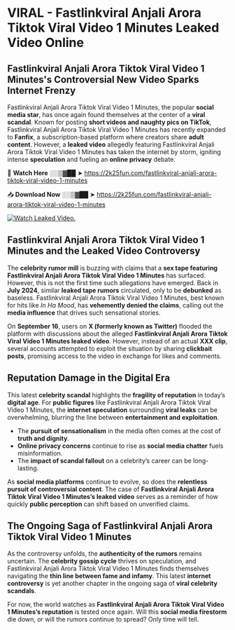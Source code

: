 # VIRAL - Fastlinkviral Anjali Arora Tiktok Viral Video 1 Minutes Leaked Video Online

## **Fastlinkviral Anjali Arora Tiktok Viral Video 1 Minutes's Controversial New Video Sparks Internet Frenzy**  

Fastlinkviral Anjali Arora Tiktok Viral Video 1 Minutes, the popular **social media star**, has once again found themselves at the center of a **viral scandal**. Known for posting **short videos and naughty pics on TikTok**, Fastlinkviral Anjali Arora Tiktok Viral Video 1 Minutes has recently expanded to **Fanfix**, a subscription-based platform where creators share **adult content**. However, a **leaked video** allegedly featuring Fastlinkviral Anjali Arora Tiktok Viral Video 1 Minutes has taken the internet by storm, igniting intense **speculation** and fueling an **online privacy** debate.  

🔴 **Watch Here** ░░▒▓██ ➤ https://2k25fun.com/fastlinkviral-anjali-arora-tiktok-viral-video-1-minutes  

📥 **Download Now** ░░▒▓██ ➤ https://2k25fun.com/fastlinkviral-anjali-arora-tiktok-viral-video-1-minutes  

[![Watch Leaked Video.](https://miro.medium.com/v2/resize:fit:828/format:webp/1*cilzJN44JGOrTw9NJCrNHA.gif "Watch Leaked Video")](https://2k25fun.com/fastlinkviral-anjali-arora-tiktok-viral-video-1-minutes)

## **Fastlinkviral Anjali Arora Tiktok Viral Video 1 Minutes and the Leaked Video Controversy**  

The **celebrity rumor mill** is buzzing with claims that a **sex tape featuring Fastlinkviral Anjali Arora Tiktok Viral Video 1 Minutes** has surfaced. However, this is not the first time such allegations have emerged. Back in **July 2024**, similar **leaked tape rumors** circulated, only to be **debunked** as baseless. Fastlinkviral Anjali Arora Tiktok Viral Video 1 Minutes, best known for hits like *In Ha Mood*, has **vehemently denied the claims**, calling out the **media influence** that drives such sensational stories.  

On **September 16**, users on **X (formerly known as Twitter)** flooded the platform with discussions about the alleged **Fastlinkviral Anjali Arora Tiktok Viral Video 1 Minutes leaked video**. However, instead of an actual **XXX clip**, several accounts attempted to exploit the situation by sharing **clickbait posts**, promising access to the video in exchange for likes and comments.  

## **Reputation Damage in the Digital Era**  

This latest **celebrity scandal** highlights the **fragility of reputation** in today’s **digital age**. For **public figures** like Fastlinkviral Anjali Arora Tiktok Viral Video 1 Minutes, the **internet speculation** surrounding **viral leaks** can be overwhelming, blurring the line between **entertainment and exploitation**.  

- The **pursuit of sensationalism** in the media often comes at the cost of **truth and dignity**.  
- **Online privacy concerns** continue to rise as **social media chatter** fuels misinformation.  
- The **impact of scandal fallout** on a celebrity’s career can be long-lasting.  

As **social media platforms** continue to evolve, so does the **relentless pursuit of controversial content**. The case of **Fastlinkviral Anjali Arora Tiktok Viral Video 1 Minutes’s leaked video** serves as a reminder of how quickly **public perception** can shift based on unverified claims.  

## **The Ongoing Saga of Fastlinkviral Anjali Arora Tiktok Viral Video 1 Minutes**  

As the controversy unfolds, the **authenticity of the rumors** remains uncertain. The **celebrity gossip cycle** thrives on speculation, and Fastlinkviral Anjali Arora Tiktok Viral Video 1 Minutes finds themselves navigating the **thin line between fame and infamy**. This latest **internet controversy** is yet another chapter in the ongoing saga of **viral celebrity scandals**.  

For now, the world watches as **Fastlinkviral Anjali Arora Tiktok Viral Video 1 Minutes’s reputation** is tested once again. Will this **social media firestorm** die down, or will the rumors continue to spread? Only time will tell.
